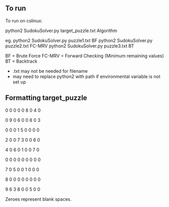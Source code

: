 ## To run

To run on cslinux:

python2 SudokuSolver.py target_puzzle.txt Algorithm

eg. python2 SudokuSolver.py puzzle1.txt BF
python2 SudokuSolver.py puzzle2.txt FC-MRV
python2 SudokuSolver.py puzzle3.txt BT

BF = Brute Force
FC-MRV = Forward Checking (Minimum remaining values)
BT = Backtrack

- .txt may not be needed for filename
- may need to replace python2 with path if environmental variable is not set up

## Formatting target_puzzle

0 0 0 0 0 8 0 4 0

0 9 0 6 0 0 8 0 3

0 0 0 1 5 0 0 0 0

2 0 0 7 3 0 0 6 0

4 0 6 0 1 0 0 7 0

0 0 0 0 0 0 0 0 0

7 0 5 0 0 1 0 0 0

8 0 0 0 0 0 0 0 0

9 6 3 8 0 0 5 0 0

Zeroes represent blank spaces.
